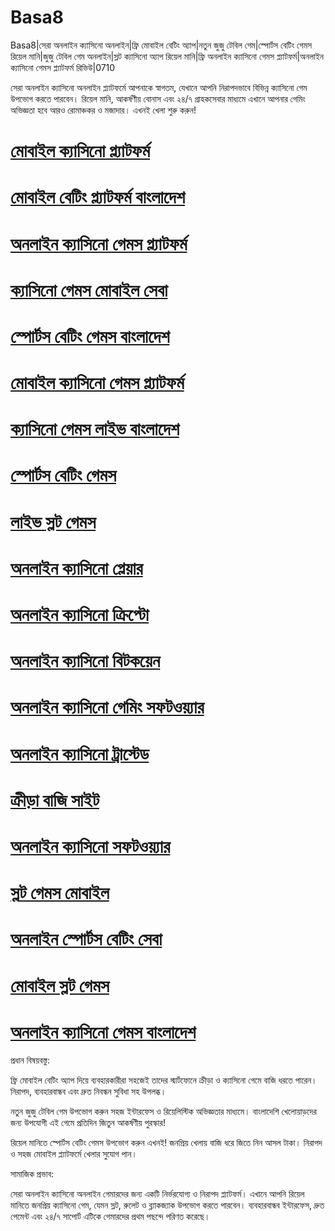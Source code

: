 # Basa8

Basa8|সেরা অনলাইন ক্যাসিনো অনলাইন|ফ্রি মোবাইল বেটিং অ্যাপ|নতুন জুজু টেবিল গেম|স্পোর্টস বেটিং গেমস রিয়েল মানি|জুজু টেবিল গেম অনলাইন|স্লট ক্যাসিনো অ্যাপ রিয়েল মানি|ফ্রি অনলাইন ক্যাসিনো গেমস প্ল্যাটফর্ম|অনলাইন ক্যাসিনো গেমস প্ল্যাটফর্ম রিভিউ|0710

সেরা অনলাইন ক্যাসিনো অনলাইন প্ল্যাটফর্মে আপনাকে স্বাগতম, যেখানে আপনি নিরাপদভাবে বিভিন্ন ক্যাসিনো গেম উপভোগ করতে পারবেন। রিয়েল মানি, আকর্ষণীয় বোনাস এবং ২৪/৭ গ্রাহকসেবার মাধ্যমে এখানে আপনার গেমিং অভিজ্ঞতা হবে আরও রোমাঞ্চকর ও মজাদার। এখনই খেলা শুরু করুন!

#  <a href="https://basa8wap.net/">মোবাইল ক্যাসিনো প্ল্যাটফর্ম</a>

#  <a href="https://basa8wap.com/">মোবাইল বেটিং প্ল্যাটফর্ম বাংলাদেশ</a>

#  <a href="https://basa8now.com/">অনলাইন ক্যাসিনো গেমস প্ল্যাটফর্ম</a>

#  <a href="https://basa8now.net/">ক্যাসিনো গেমস মোবাইল সেবা</a>

#  <a href="https://basa8pro.com/">স্পোর্টস বেটিং গেমস বাংলাদেশ</a>

#  <a href="https://basa8pro.net/">মোবাইল ক্যাসিনো গেমস প্ল্যাটফর্ম</a>

#  <a href="https://basa8uk.com/">ক্যাসিনো গেমস লাইভ বাংলাদেশ</a>

#  <a href="https://basa8uk.net/">স্পোর্টস বেটিং গেমস</a>

#  <a href="https://basa8now.com/">লাইভ স্লট গেমস</a>

#  <a href="https://basa8now.net/">অনলাইন ক্যাসিনো প্লেয়ার</a>

#  <a href="https://basa8sx.com/">অনলাইন ক্যাসিনো ক্রিপ্টো</a>

#  <a href="https://basa8sx.net/">অনলাইন ক্যাসিনো বিটকয়েন</a>

#  <a href="https://basa8wap.net/">অনলাইন ক্যাসিনো গেমিং সফটওয়্যার</a>

#  <a href="https://basa8wap.com/">অনলাইন ক্যাসিনো ট্রাস্টেড</a>

#  <a href="https://basa8pro.com/">ক্রীড়া বাজি সাইট</a>

#  <a href="https://basa8pro.net/">অনলাইন ক্যাসিনো সফটওয়্যার</a>

#  <a href="https://basa8vip.net/">স্লট গেমস মোবাইল</a>

#  <a href="https://basa8us.net/">অনলাইন স্পোর্টস বেটিং সেবা</a>

#  <a href="https://basa8vip.com/">মোবাইল স্লট গেমস</a>

#  <a href="https://basa8us.com/">অনলাইন ক্যাসিনো গেমস বাংলাদেশ</a>

প্রধান বিষয়বস্তু:

ফ্রি মোবাইল বেটিং অ্যাপ দিয়ে ব্যবহারকারীরা সহজেই তাদের স্মার্টফোনে ক্রীড়া ও ক্যাসিনো গেমে বাজি ধরতে পারেন। নিরাপদ, ব্যবহারবান্ধব এবং দ্রুত নিবন্ধন সুবিধা সহ উপলব্ধ।

নতুন জুজু টেবিল গেম উপভোগ করুন সহজ ইন্টারফেস ও রিয়েলিস্টিক অভিজ্ঞতার মাধ্যমে। বাংলাদেশি খেলোয়াড়দের জন্য উপযোগী এই গেমে প্রতিদিন জিতুন আকর্ষণীয় পুরস্কার!

রিয়েল মানিতে স্পোর্টস বেটিং গেমস উপভোগ করুন এখনই! জনপ্রিয় খেলায় বাজি ধরে জিতে নিন আসল টাকা। নিরাপদ ও সহজ মোবাইল প্ল্যাটফর্মে খেলার সুযোগ পান।

সামাজিক প্রভাব:

সেরা অনলাইন ক্যাসিনো অনলাইন গেমারদের জন্য একটি নির্ভরযোগ্য ও নিরাপদ প্ল্যাটফর্ম। এখানে আপনি রিয়েল মানিতে জনপ্রিয় ক্যাসিনো গেম, যেমন স্লট, রুলেট ও ব্ল্যাকজ্যাক উপভোগ করতে পারবেন। ব্যবহারবান্ধব ইন্টারফেস, দ্রুত পেমেন্ট এবং ২৪/৭ সাপোর্ট এটিকে গেমারদের প্রথম পছন্দে পরিণত করেছে।
